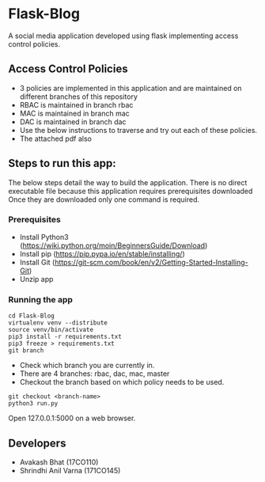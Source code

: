 # Flask-Blog
A social media application developed using flask implementing access control policies. 
## Access Control Policies
* 3 policies are implemented in this application and are maintained on different branches of this repository
* RBAC is maintained in branch rbac
* MAC is maintained in branch mac
* DAC is maintained in branch dac
* Use the below instructions to traverse and try out each of these policies. 
* The attached pdf also 

## Steps to run this app:
The below steps detail the way to build the application. There is no direct executable file because
this application requires prerequisites downloaded Once they are downloaded only one command is required. 
### Prerequisites
* Install Python3 (https://wiki.python.org/moin/BeginnersGuide/Download)
* Install pip (https://pip.pypa.io/en/stable/installing/)
* Install Git (https://git-scm.com/book/en/v2/Getting-Started-Installing-Git)
* Unzip app
 ### Running the app

```shell
cd Flask-Blog
virtualenv venv --distribute
source venv/bin/activate
pip3 install -r requirements.txt
pip3 freeze > requirements.txt
git branch
```
* Check which branch you are currently in. 
* There are 4 branches: rbac, dac, mac, master
* Checkout the branch based on which policy needs to be used. 
```shell
git checkout <branch-name>
python3 run.py
```
Open 127.0.0.1:5000 on a web browser.

## Developers
* Avakash Bhat (17CO110)
* Shrindhi Anil Varna (171CO145)


